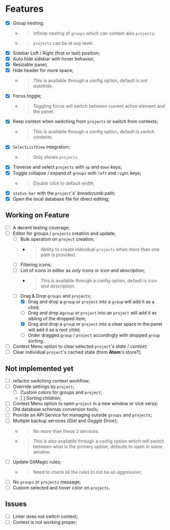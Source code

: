 # Features

- [x] Group nesting;
  - > Infinite nesting of `groups` which can contain also `projects`;
  - > `projects` can be at any level.
- [x] Sidebar Left / Right (first or last) position;
- [x] Auto hide sidebar with hover behavior;
- [x] Resizable panel;
- [x] Hide header for more space;
  - > This is available through a config option, default is *not autohide*.
- [x] Focus toggle;
  - > Toggling focus will switch between current active element and the panel.
- [x] Keep context when switching from `projects` or switch from contexts;
  - > This is available through a config option, default is *switch contexts*.
- [x] `SelectListView` integration;
  - > Only shows `projects`.
- [x] Traverse and select `projects` with `up` and `down` keys;
- [x] Toggle collapse / expand of `groups` with `left` and `right` keys;
  - > *Double click* to default width;
- [x] `status-bar` with the `project`'s' *breadcrumb* path;
- [x] Open the local database file for direct editing;

## Working on Feature

- [ ] A decent testing coverage;
- [ ] Editor for groups / `projects` creation and update;
  - [ ] Bulk operation on `project` creation;
    - > Ability to create individual `projects` when more than one path is provided.
  - [ ] Filtering icons;
  - [ ] List of icons in editor as *only icons* or *icon and description*;
    - > This is available through a config option, default is *icon and description*.
  - [ ] Drag & Drop `groups` and `projects`;
    - [x] Drag and drop a `group` or `project` into a `group` will add it as a child;
    - [ ] Drag and drop a`group` or `project` into an `project` will add it as sibling of the dropped item;
    - [x] Drag and drop a `group` or `project` into a clear space in the panel will add it as a root child;
    - [ ] Order dragged `group` / `project` accordingly with dropped `group` sorting.
- [ ] Context Menu option to clear selected `project`'s *state* / *context*;
- [ ] Clear individual `project`'s cached state (from **Atom**'s store?);

## Not implemented yet

- [ ] refactor switching context workflow;
- [ ] Override settings by `project`;
  - [ ] Custom colors for groups and `project`;
  - [ ] Sorting children;
- [ ] Context Menu option to open `project` in a new window or vice versa;
- [ ] Old database schemas conversion tools;
- [ ] Provide an API Service for managing outside `groups` and `projects`;
- [ ] Multiple backup services (*Gist* and *Goggle Drive*);
  - > No more than these 2 services.
  - > This is also available through a config option which will switch between what is the primary option, defaults to open in *same window*.
- [ ] Update GitMagic rules;
  - > Need to check all the rules to not be so *aggressive*;
- [ ] No `groups` or `projects` message;
- [ ] Custom selected and hover color on `projects`.

## Issues

- [ ] Linter does not switch context;
- [ ] Context is not working proper;
